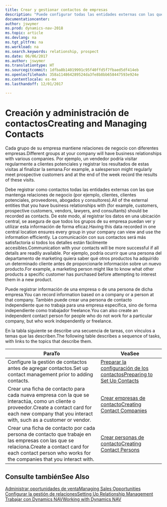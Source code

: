 ```yaml
---
title: Crear y gestionar contactos de empresas
description: "Puede configurar todas las entidades externas con las que mantenga una relación de negocio (por ejemplo clientes potenciales, clientes, proveedores y consultores) como contactos."
documentationcenter: 
author: jswymer
ms.prod: dynamics-nav-2018
ms.topic: article
ms.devlang: na
ms.tgt_pltfrm: na
ms.workload: na
ms.search.keywords: relationship, prospect
ms.date: 06/06/2017
ms.author: jswymer
ms.translationtype: HT
ms.sourcegitcommit: 1dfba8b14019991c95f40ffd5f7fbaed5df414eb
ms.openlocfilehash: 358a114864289524da3fe8b8bb658447593e924e
ms.contentlocale: es-mx
ms.lasthandoff: 12/01/2017

---
```

# <a name="creating-and-managing-contacts"></a><span data-ttu-id="5397c-103">Creación y administración de contactos</span><span class="sxs-lookup"><span data-stu-id="5397c-103">Creating and Managing Contacts</span></span>
<span data-ttu-id="5397c-104">Cada grupo de su empresa mantiene relaciones de negocio con diferentes empresas.</span><span class="sxs-lookup"><span data-stu-id="5397c-104">Different groups at your company will have business relationships with various companies.</span></span> <span data-ttu-id="5397c-105">Por ejemplo, un vendedor podría visitar regularmente a clientes potenciales y registrar los resultados de estas visitas al finalizar la semana.</span><span class="sxs-lookup"><span data-stu-id="5397c-105">For example, a salesperson might regularly meet prospective customers and at the end of the week record the results of these visits.</span></span>

<span data-ttu-id="5397c-106">Debe registrar como contactos todas las entidades externas con las que mantenga relaciones de negocio (por ejemplo, clientes, clientes potenciales, proveedores, abogados y consultores).</span><span class="sxs-lookup"><span data-stu-id="5397c-106">All of the external entities that you have business relationships with (for example, customers, prospective customers, vendors, lawyers, and consultants) should be recorded as contacts.</span></span> <span data-ttu-id="5397c-107">De este modo, al registrar los datos en una ubicación central, se asegura de que todos los grupos de su empresa puedan ver y utilizar esta información de forma eficaz.</span><span class="sxs-lookup"><span data-stu-id="5397c-107">Having this data recorded in one central location ensures every group in your company can view and use the information efficiently.</span></span> <span data-ttu-id="5397c-108">La comunicación con sus contactos será más satisfactoria si todos los detalles están fácilmente accesibles.</span><span class="sxs-lookup"><span data-stu-id="5397c-108">Communication with your contacts will be more successful if all details are readily available.</span></span> <span data-ttu-id="5397c-109">Por ejemplo, podría ocurrir que una persona del departamento de marketing quiera saber qué otros productos ha adquirido un determinado cliente antes de proporcionarle información sobre un nuevo producto.</span><span class="sxs-lookup"><span data-stu-id="5397c-109">For example, a marketing person might like to know what other products a specific customer has purchased before attempting to interest them in a new product.</span></span>

<span data-ttu-id="5397c-110">Puede registrar información de una empresa o de una persona de dicha empresa.</span><span class="sxs-lookup"><span data-stu-id="5397c-110">You can record information based on a company or a person at that company.</span></span> <span data-ttu-id="5397c-111">También puede crear una persona de contacto independiente que no trabaja para una empresa específica, sino de forma independiente como trabajador freelance.</span><span class="sxs-lookup"><span data-stu-id="5397c-111">You can also create an independent contact person for people who do not work for a particular company, but who work independently or freelance.</span></span>

<span data-ttu-id="5397c-112">En la tabla siguiente se describe una secuencia de tareas, con vínculos a temas que las describen.</span><span class="sxs-lookup"><span data-stu-id="5397c-112">The following table describes a sequence of tasks, with links to the topics that describe them.</span></span> 

| <span data-ttu-id="5397c-113">Para</span><span class="sxs-lookup"><span data-stu-id="5397c-113">To</span></span> | <span data-ttu-id="5397c-114">Vea</span><span class="sxs-lookup"><span data-stu-id="5397c-114">See</span></span> |
| --- | --- |
| <span data-ttu-id="5397c-115">Configure la gestión de contactos antes de agregar contactos.</span><span class="sxs-lookup"><span data-stu-id="5397c-115">Set up contact management prior to adding contacts.</span></span> |[<span data-ttu-id="5397c-116">Preparar la configuración de los contactos</span><span class="sxs-lookup"><span data-stu-id="5397c-116">Preparing to Set Up Contacts</span></span>](marketing-setup-contacts.md) |
| <span data-ttu-id="5397c-117">Crear una ficha de contacto para cada nueva empresa con la que se interactúa, como un cliente o proveedor.</span><span class="sxs-lookup"><span data-stu-id="5397c-117">Create a contact card for each new company that you interact with, such as a customer or vendor.</span></span> |[<span data-ttu-id="5397c-118">Crear empresas de contacto</span><span class="sxs-lookup"><span data-stu-id="5397c-118">Creating Contact Companies</span></span>](marketing-create-contact-companies.md) |
| <span data-ttu-id="5397c-119">Crear una ficha de contacto por cada persona de contacto que trabaje en las empresas con las que se relaciona.</span><span class="sxs-lookup"><span data-stu-id="5397c-119">Create a contact card for each contact person who works for the companies that you interact with.</span></span> |[<span data-ttu-id="5397c-120">Crear personas de contacto</span><span class="sxs-lookup"><span data-stu-id="5397c-120">Creating Contact Persons</span></span>](marketing-create-contact-persons.md) |

## <a name="see-also"></a><span data-ttu-id="5397c-121">Consulte también</span><span class="sxs-lookup"><span data-stu-id="5397c-121">See Also</span></span>
[<span data-ttu-id="5397c-122">Administrar oportunidades de venta</span><span class="sxs-lookup"><span data-stu-id="5397c-122">Managing Sales Opportunities</span></span>](marketing-manage-sales-opportunities.md)  
[<span data-ttu-id="5397c-123">Configurar la gestión de relaciones</span><span class="sxs-lookup"><span data-stu-id="5397c-123">Setting Up Relationship Management</span></span>](marketing-setup-marketing.md)  
[<span data-ttu-id="5397c-124">Trabajar con Dynamics NAV</span><span class="sxs-lookup"><span data-stu-id="5397c-124">Working with Dynamics NAV</span></span>](ui-work-product.md)  

